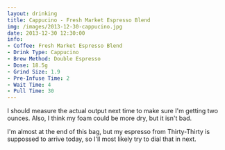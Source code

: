 ```yaml
---
layout: drinking
title: Cappucino - Fresh Market Espresso Blend
img: /images/2013-12-30-cappucino.jpg
date: 2013-12-30 12:30:00
info:
- Coffee: Fresh Market Espresso Blend
- Drink Type: Cappucino
- Brew Method: Double Espresso
- Dose: 18.5g
- Grind Size: 1.9
- Pre-Infuse Time: 2
- Wait Time: 4
- Pull Time: 30
---
```


I should measure the actual output next time to make sure I'm getting
two ounces. Also, I think my foam could be more dry, but it isn't bad.

I'm almost at the end of this bag, but my espresso from Thirty-Thirty
is suppossed to arrive today, so I'll most likely try to dial that in next.

